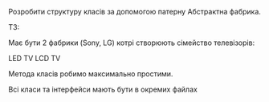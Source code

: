 Розробити структуру класів за допомогою патерну Абстрактна фабрика.

ТЗ:

Має бути 2 фабрики (Sony, LG) котрі створюють сімейство телевізорів:

LED TV
LCD TV


Метода класів робимо максимально простими.

Всі класи та інтерфейси мають бути в окремих файлах